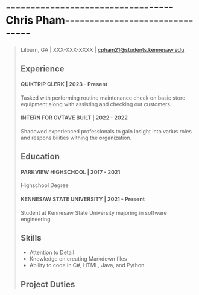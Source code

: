 # ----------------------------------**Chris Pham**-------------------------------

> Lilburn, GA | XXX-XXX-XXXX | cpham21@students.kennesaw.edu
>
> ## **Experience**
>
> #### QUIKTRIP CLERK  | 2023 - Present 
>
> Tasked with performing routine maintenance check on basic store equipment along with assisting and checking out customers.
>
> #### INTERN FOR OVTAVE BUILT  | 2022 - 2022 
>
> Shadowed experienced professionals to gain insight into varius roles and responsibilities withing the organization.
>
> ## **Education**
>
> #### **PARKVIEW HIGHSCHOOL** | **2017 - 2021**
>
> Highschool Degree
>
> #### **KENNESAW STATE UNIVERSITY** | **2021 - Present**
>
> Student at Kennesaw State University majoring in software engineering
>
> ## **Skills**
>
> * Attention to Detail
> * Knowledge on creating Markdown files
> * Ability to code in C#, HTML, Java, and Python
>
> ## **Project Duties**
>
> 
